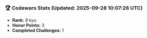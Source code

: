 ### 🏆 Codewars Stats (Updated: 2025-09-28 10:07:26 UTC)

- **Rank:** 8 kyu
- **Honor Points:** 3
- **Completed Challenges:** 1
